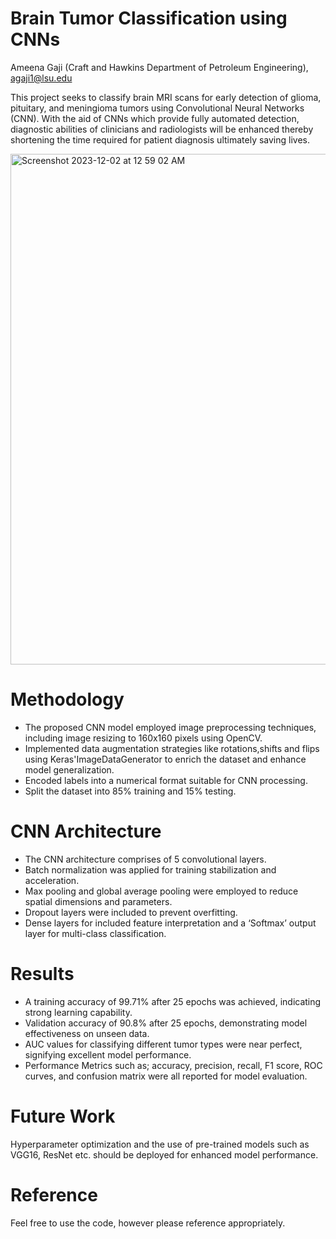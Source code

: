 # Brain Tumor Classification using CNNs

Ameena Gaji (Craft and Hawkins Department of Petroleum Engineering), agaji1@lsu.edu

This project seeks to classify brain MRI scans for early detection of glioma, pituitary, and meningioma tumors using Convolutional Neural Networks (CNN). With the aid of CNNs which provide fully automated detection, diagnostic abilities of clinicians and radiologists will be enhanced thereby shortening the time required for patient diagnosis ultimately saving lives.

<img width="817" alt="Screenshot 2023-12-02 at 12 59 02 AM" src="https://github.com/Meegaj/Machine_learning/assets/125159642/dd6d7f66-ceb0-4002-9e55-936837ae4f6d">

# Methodology
- The proposed CNN model employed image preprocessing techniques, including image resizing to 160x160 pixels using OpenCV.
- Implemented data augmentation strategies like rotations,shifts and flips using Keras'ImageDataGenerator to enrich the dataset and enhance model generalization.
- Encoded labels into a numerical format suitable for CNN processing.
- Split the dataset into 85% training and 15% testing.

# CNN Architecture
- The CNN architecture comprises of 5 convolutional layers.
- Batch normalization was applied for training stabilization and acceleration.
- Max pooling and global average pooling were employed to reduce spatial dimensions and parameters.
- Dropout layers were included to prevent overfitting.
- Dense layers for included feature interpretation and a ‘Softmax’ output layer for multi-class classification.

# Results
- A training accuracy of 99.71% after 25 epochs was achieved, indicating strong learning capability.
- Validation accuracy of 90.8% after 25 epochs, demonstrating model effectiveness on unseen data.
- AUC values for classifying different tumor types were near perfect, signifying excellent model performance.
- Performance Metrics such as; accuracy, precision, recall, F1 score, ROC curves, and confusion matrix were all reported for model evaluation.

# Future Work
Hyperparameter optimization and the use of pre-trained models such as VGG16, ResNet etc. should be deployed for enhanced model performance.

# Reference
Feel free to use the code, however please reference appropriately.

